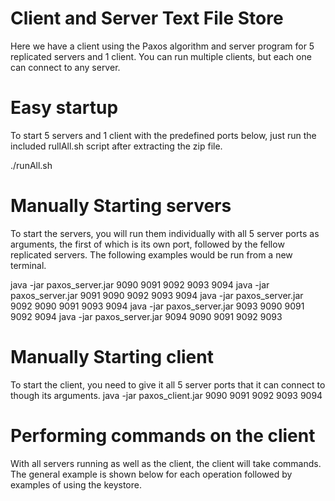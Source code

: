 # Client and Server Text File Store

Here we have a client using the Paxos algorithm and server program for 5 replicated servers and 1 client. You can run multiple clients, but each one can connect to any server.

# Easy startup

To start 5 servers and 1 client with the predefined ports below, just run the included rullAll.sh script after extracting the zip file.

./runAll.sh

# Manually Starting servers

To start the servers, you will run them individually with all 5 server ports as arguments, the first of which is its own port, followed by the fellow replicated servers. The following examples would be run from a new terminal.

java -jar paxos_server.jar 9090 9091 9092 9093 9094
java -jar paxos_server.jar 9091 9090 9092 9093 9094
java -jar paxos_server.jar 9092 9090 9091 9093 9094
java -jar paxos_server.jar 9093 9090 9091 9092 9094
java -jar paxos_server.jar 9094 9090 9091 9092 9093

# Manually Starting client

To start the client, you need to give it all 5 server ports that it can connect to though its arguments.
java -jar paxos_client.jar 9090 9091 9092 9093 9094

# Performing commands on the client

With all servers running as well as the client, the client will take commands. The general example is shown below for each operation followed by examples of using the keystore.
